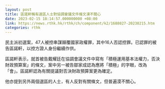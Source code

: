 ```yaml
---
layout: post
title: 區諾軒稱有選區人士對協調會議文件條文漠不關心
date: 2023-02-15 18:14:57.000000000 +08:00
link: https://news.rthk.hk/rthk/ch/component/k2/1688027-20230215.htm
categories: rthk
---
```


民主派初選案，47人被控串謀顛覆國家政權罪，其中16人否認控罪。已認罪的被告區諾軒，以控方證人身份繼續作供。

區諾軒表示，就首被告戴耀廷在協調會議文件中寫有「積極運用基本法權力，否決財政預算案」的條文，案中另一被告鄒家成認為應將「積極」的字眼，改為「會」。區諾軒認為有關提議對否決財政預算案更為確定。

他亦提到另外兩個選區的人士，有人反對有關條文，但普遍漠不關心。
